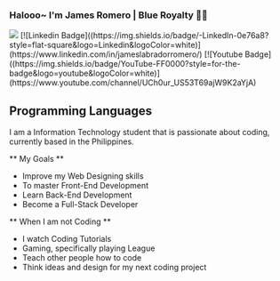 ### Halooo~ I'm James Romero | Blue Royalty 👋👑

<img src="https://img.shields.io/badge/-LinkedIn-0e76a8?style=flat-square&logo=Linkedin&logoColor=white"/>
[![Linkedin Badge]((https://img.shields.io/badge/-LinkedIn-0e76a8?style=flat-square&logo=Linkedin&logoColor=white)](https://www.linkedin.com/in/jameslabradorromero/)
[![Youtube Badge]((https://img.shields.io/badge/YouTube-FF0000?style=for-the-badge&logo=youtube&logoColor=white)](https://www.youtube.com/channel/UCh0ur_US53T69ajW9K2aYjA)

## Programming Languages

I am a Information Technology student that is passionate about coding, currently based in the Philippines. 

** My Goals **
- Improve my Web Designing skills
- To master Front-End Development
- Learn Back-End Development
- Become a Full-Stack Developer

** When I am not Coding **
- I watch Coding Tutorials
- Gaming, specifically playing League
- Teach other people how to code
- Think ideas and design for my next coding project

<!--
**JamesRomero2/JamesRomero2** is a ✨ _special_ ✨ repository because its `README.md` (this file) appears on your GitHub profile.

Here are some ideas to get you started:

- 🔭 I’m currently working on ...
- 🌱 I’m currently learning ...
- 👯 I’m looking to collaborate on ...
- 🤔 I’m looking for help with ...
- 💬 Ask me about ...
- 📫 How to reach me: ...
- 😄 Pronouns: ...
- ⚡ Fun fact: ...
-->
